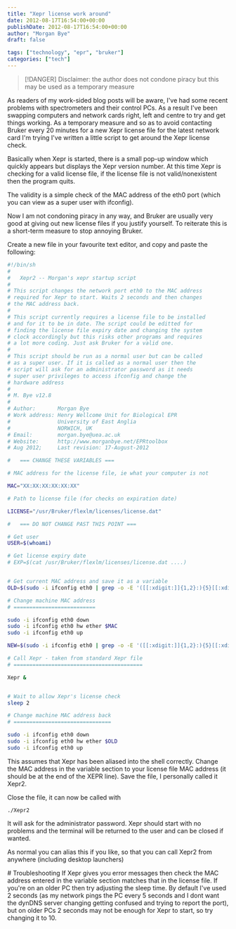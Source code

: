 ```yaml
---
title: "Xepr license work around"
date: 2012-08-17T16:54:00+00:00
publishDate: 2012-08-17T16:54:00+00:00
author: "Morgan Bye"
draft: false

tags: ["technology", "epr", "bruker"]
categories: ["tech"]
---
```


> [!DANGER]
> Disclaimer: the author does not condone piracy but this may be used as a temporary measure

​As readers of my work-sided blog posts will be aware, I've had some recent problems with spectrometers and their control PCs. As a result I've been swapping computers and network cards right, left and centre to try and get things working. As a temporary measure and so as to avoid contacting Bruker every 20 minutes for a new Xepr license file for the latest network card I'm trying I've written a little script to get around the Xepr license check.

Basically when Xepr is started, there is a small pop-up window which quickly appears but displays the Xepr version number. At this time Xepr is checking for a valid license file, if the license file is not valid/nonexistent then the program quits.

The validity is a simple check of the MAC address of the eth0 port (which you can view as a super user with ifconfig).

Now I am not condoning piracy in any way, and Bruker are usually very good at giving out new license files if you justify yourself. To reiterate this is a short-term measure to stop annoying Bruker.

Create a new file in your favourite text editor, and copy and paste the following:
```bash
#!/bin/sh
#
#   Xepr2 -- Morgan's xepr startup script
#
# This script changes the network port eth0 to the MAC address
# required for Xepr to start. Waits 2 seconds and then changes
# the MAC address back.
#
# This script currently requires a license file to be installed
# and for it to be in date. The script could be editted for
# finding the license file expiry date and changing the system
# clock accordingly but this risks other programs and requires
# a lot more coding. Just ask Bruker for a valid one.
#
# This script should be run as a normal user but can be called
# as a super user. If it is called as a normal user then the
# script will ask for an administrator password as it needs
# super user privileges to access ifconfig and change the
# hardware address
#
# M. Bye v12.8
#
# Author:       Morgan Bye
# Work address: Henry Wellcome Unit for Biological EPR
#               University of East Anglia
#               NORWICH, UK
# Email:        morgan.bye@uea.ac.uk
# Website:      http://www.morganbye.net/EPRtoolbox
# Aug 2012;     Last revision: 17-August-2012

#   === CHANGE THESE VARIABLES ===

# MAC address for the license file, ie what your computer is not

MAC="XX:XX:XX:XX:XX:XX"

# Path to license file (for checks on expiration date)

LICENSE="/usr/Bruker/flexlm/licenses/license.dat"

#   === DO NOT CHANGE PAST THIS POINT ===

# Get user
USER=$(whoami)

# Get license expiry date
# EXP=$(cat /usr/Bruker/flexlm/licenses/license.dat ....)


# Get current MAC address and save it as a variable
OLD=$(sudo -i ifconfig eth0 | grep -o -E '([[:xdigit:]]{1,2}:){5}[[:xdigit:]]{1,2}')

# Change machine MAC address
# ==========================

sudo -i ifconfig eth0 down
sudo -i ifconfig eth0 hw ether $MAC
sudo -i ifconfig eth0 up

NEW=$(sudo -i ifconfig eth0 | grep -o -E '([[:xdigit:]]{1,2}:){5}[[:xdigit:]]{1,2}')

# Call Xepr - taken from standard Xepr file
# =========================================

Xepr &


# Wait to allow Xepr's license check
sleep 2

# Change machine MAC address back
# ===============================

sudo -i ifconfig eth0 down
sudo -i ifconfig eth0 hw ether $OLD
sudo -i ifconfig eth0 up
```

This assumes that Xepr has been aliased into the shell correctly. Change the MAC address in the variable section to your license file MAC address (it should be at the end of the XEPR line). Save the file, I personally called it Xepr2.

Close the file, it can now be called with
```
./Xepr2
```

It will ask for the administrator password. Xepr should start with no problems and the terminal will be returned to the user and can be closed if wanted.

As normal you can alias this if you like, so that you can call Xepr2 from anywhere (including desktop launchers)


​# Troubleshooting
If Xepr gives you error messages then check the MAC address entered in the variable section matches that in the license file. If you're on an older PC then try adjusting the sleep time. By default I've used 2 seconds (as my network pings the PC every 5 seconds and I dont want the dynDNS server changing getting confused and trying to report the port), but on older PCs 2 seconds may not be enough for Xepr to start, so try changing it to 10.
